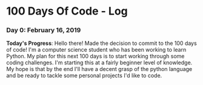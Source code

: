 # 100 Days Of Code - Log

### Day 0: February 16, 2019

**Today's Progress**: Hello there! Made the decision to commit to the 100 days of code! I'm a computer science student who has been working to learn Python. My plan for this next 100 days is to start working through some coding challenges. I'm starting this at a fairly beginner level of knowledge. My hope is that by the end I'll have a decent grasp of the python language and be ready to tackle some personal projects I'd like to code.
